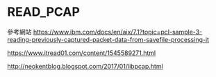 # READ_PCAP


參考網站 
https://www.ibm.com/docs/en/aix/7.1?topic=pcl-sample-3-reading-previously-captured-packet-data-from-savefile-processing-it

https://www.itread01.com/content/1545589271.html

http://neokentblog.blogspot.com/2017/01/libpcap.html
